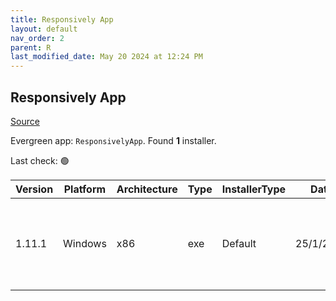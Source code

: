 ```yaml
---
title: Responsively App
layout: default
nav_order: 2
parent: R
last_modified_date: May 20 2024 at 12:24 PM
---
```


## Responsively App

[Source](https://responsively.app/)

Evergreen app: `ResponsivelyApp`. Found **1** installer.

Last check: 🟢

| Version | Platform | Architecture | Type | InstallerType | Date      | Size      | URI                                                                                                                                                                                                                                                  |
| ------- | -------- | ------------ | ---- | ------------- | --------- | --------- | ---------------------------------------------------------------------------------------------------------------------------------------------------------------------------------------------------------------------------------------------------- |
| 1.11.1  | Windows  | x86          | exe  | Default       | 25/1/2023 | 167771072 | [https://github.com/responsively-org/responsively-app-releases/releases/download/v1.11.1/ResponsivelyApp-Setup-1.11.1.exe](https://github.com/responsively-org/responsively-app-releases/releases/download/v1.11.1/ResponsivelyApp-Setup-1.11.1.exe) |
